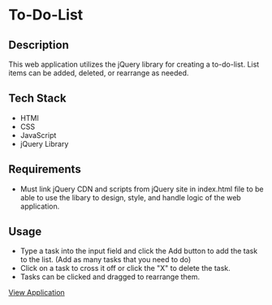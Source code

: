 # To-Do-List
## Description
This web application utilizes the jQuery library for creating a to-do-list. List items can be added, deleted, or rearrange as needed.

## Tech Stack
* HTMl
* CSS
* JavaScript
* jQuery Library

## Requirements 
* Must link jQuery CDN and scripts from jQuery site in index.html file to be able to use the libary to design, style, and handle logic of the web application. 

## Usage 
* Type a task into the input field and click the Add button to add the task to the list. (Add as many tasks that you need to do)
* Click on a task to cross it off or click the "X" to delete the task. 
* Tasks can be clicked and dragged to rearrange them.

[View Application](https://sirius6323.github.io/To-Do-List/)
